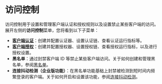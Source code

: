 # 访问控制

访问控制用于设置和管理客户端认证和授权规则以及设置禁止某些客户端的访问。展开左侧的**访问控制**菜单，您将看到以下子菜单：

- **[客户端认证](./authn.md)**：创建并配置认证器、设置认证链、查看认证运行指标等。
- **[客户端授权](./authz.md)**：创建并配置授权器、设置授权链、查看授权运行指标，以及进行授权设置。
- **黑名单**：通过封禁客户端 ID 等禁止某些客户端访问。关于如何创建和管理黑名单，参阅[黑名单](../access-control/blacklist.md)。
- **连接抖动检测（企业版功能）**：在黑名单功能基础上封禁被检测到短时间内频繁登录的客户端。关于如何开启和设置该功能，参阅[连接抖动检测](../access-control/flapping-detect.md)。





